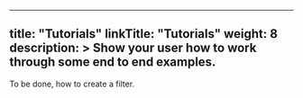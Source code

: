 
---
title: "Tutorials"
linkTitle: "Tutorials"
weight: 8
description: >
  Show your user how to work through some end to end examples.
---

To be done, how to create a filter.

